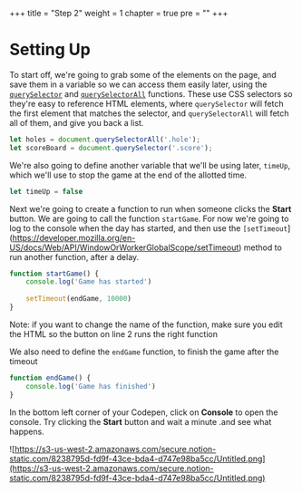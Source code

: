 +++
title = "Step 2"
weight = 1
chapter = true
pre = ""
+++

# Setting Up

To start off, we're going to grab some of the elements on the page, and save them in a variable so we can access them easily later, using the [`querySelector`](https://developer.mozilla.org/en-US/docs/Web/API/Document/querySelector) and [`querySelectorAll`](https://developer.mozilla.org/en-US/docs/Web/API/Document/querySelectorAll) functions. These use CSS selectors so they're easy to reference HTML elements, where `querySelector` will fetch the first element that matches the selector, and `querySelectorAll` will fetch all of them, and give you back a list.

```js
let holes = document.querySelectorAll('.hole');
let scoreBoard = document.querySelector('.score');
```

We're also going to define another variable that we'll be using later, `timeUp`, which we'll use to stop the game at the end of the allotted time.

```js
let timeUp = false
```

Next we're going to create a function to run when someone clicks the **Start** button. We are going to call the function `startGame`. For now we're going to log to the console when the day has started, and then use the `[setTimeout`](https://developer.mozilla.org/en-US/docs/Web/API/WindowOrWorkerGlobalScope/setTimeout) method to run another function, after a delay.

```js
function startGame() {
	console.log('Game has started')
	
	setTimeout(endGame, 10000)
}
```

Note: if you want to change the name of the function, make sure you edit the HTML so the button on line 2 runs the right function

We also need to define the `endGame` function, to finish the game after the timeout

```js
function endGame() {
	console.log('Game has finished')
}
```

In the bottom left corner of your Codepen, click on **Console** to open the console. Try clicking the **Start** button and wait a minute .and see what happens.

![https://s3-us-west-2.amazonaws.com/secure.notion-static.com/8238795d-fd9f-43ce-bda4-d747e98ba5cc/Untitled.png](https://s3-us-west-2.amazonaws.com/secure.notion-static.com/8238795d-fd9f-43ce-bda4-d747e98ba5cc/Untitled.png)